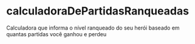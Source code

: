 # calculadoraDePartidasRanqueadas
Calculadora que informa o nível ranqueado do seu herói baseado em quantas partidas você ganhou e perdeu
